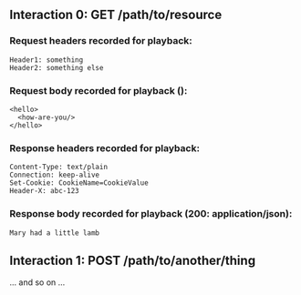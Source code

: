 ## Interaction 0: GET /path/to/resource

### Request headers recorded for playback:

```
Header1: something
Header2: something else
```

### Request body recorded for playback ():

```
<hello>
  <how-are-you/>
</hello>
```

### Response headers recorded for playback:

```
Content-Type: text/plain
Connection: keep-alive
Set-Cookie: CookieName=CookieValue
Header-X: abc-123
```

### Response body recorded for playback (200: application/json):

```
Mary had a little lamb
```

## Interaction 1: POST /path/to/another/thing

... and so on ...


